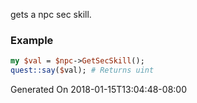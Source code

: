 gets a npc sec skill.
### Example

```perl
my $val = $npc->GetSecSkill();
quest::say($val); # Returns uint
```


Generated On 2018-01-15T13:04:48-08:00